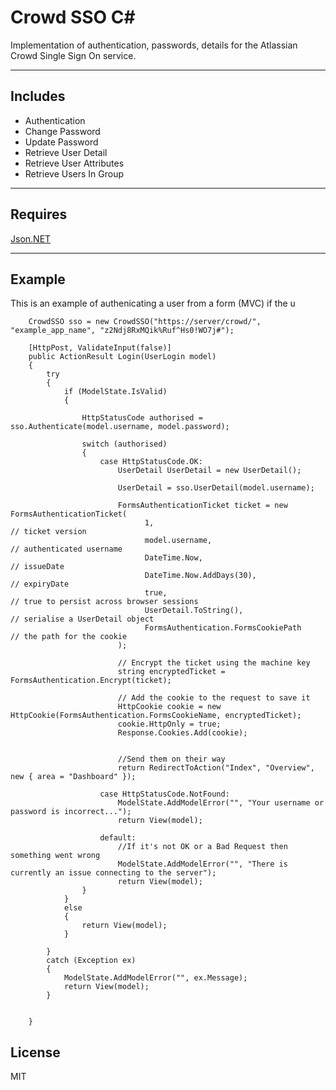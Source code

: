 Crowd SSO C#
=========

Implementation of authentication, passwords, details for the Atlassian Crowd Single Sign On service.

----

Includes
----

  - Authentication
  - Change Password
  - Update Password
  - Retrieve User Detail
  - Retrieve User Attributes
  - Retrieve Users In Group
 
----

Requires
----

[Json.NET]  

[Json.NET]:https://www.nuget.org/packages/newtonsoft.json/

----

Example
----

This is an example of authenicating a user from a form (MVC) if the u


  

        CrowdSSO sso = new CrowdSSO("https://server/crowd/", "example_app_name", "z2Ndj8RxMQik%Ruf^Hs0!WO7j#");
        
        [HttpPost, ValidateInput(false)]
        public ActionResult Login(UserLogin model)
        {
            try
            {
                if (ModelState.IsValid)
                {

                    HttpStatusCode authorised = sso.Authenticate(model.username, model.password);

                    switch (authorised)
                    {
                        case HttpStatusCode.OK:
                            UserDetail UserDetail = new UserDetail();

                            UserDetail = sso.UserDetail(model.username);
                            
                            FormsAuthenticationTicket ticket = new FormsAuthenticationTicket(
                                  1,                                     // ticket version
                                  model.username,                        // authenticated username
                                  DateTime.Now,                          // issueDate
                                  DateTime.Now.AddDays(30),              // expiryDate
                                  true,                                  // true to persist across browser sessions
                                  UserDetail.ToString(),                 // serialise a UserDetail object
                                  FormsAuthentication.FormsCookiePath    // the path for the cookie
                            );

                            // Encrypt the ticket using the machine key
                            string encryptedTicket = FormsAuthentication.Encrypt(ticket);

                            // Add the cookie to the request to save it
                            HttpCookie cookie = new HttpCookie(FormsAuthentication.FormsCookieName, encryptedTicket);
                            cookie.HttpOnly = true;
                            Response.Cookies.Add(cookie);


                            //Send them on their way
                            return RedirectToAction("Index", "Overview", new { area = "Dashboard" });

                        case HttpStatusCode.NotFound:
                            ModelState.AddModelError("", "Your username or password is incorrect...");
                            return View(model);

                        default:
                            //If it's not OK or a Bad Request then something went wrong
                            ModelState.AddModelError("", "There is currently an issue connecting to the server");
                            return View(model);
                    }             
                }   
                else
                {
                    return View(model);
                }

            }
            catch (Exception ex)
            {
                ModelState.AddModelError("", ex.Message);
                return View(model);
            }


        } 



License
----

MIT
